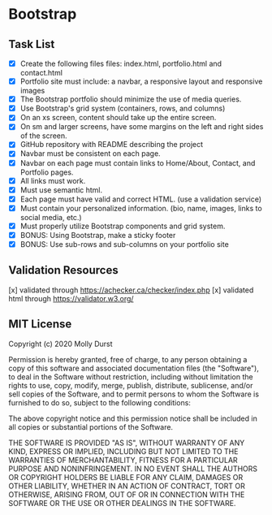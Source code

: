 # Bootstrap

## Task List
- [x] Create the following files files: index.html, portfolio.html and contact.html
- [x] Portfolio site must include: a navbar, a responsive layout and responsive images
- [x] The Bootstrap portfolio should minimize the use of media queries.
- [x] Use Bootstrap's grid system (containers, rows, and columns)
- [x] On an xs screen, content should take up the entire screen.
- [x] On sm and larger screens, have some margins on the left and right sides of the screen.
- [x] GitHub repository with README describing the project
- [x] Navbar must be consistent on each page.
- [x] Navbar on each page must contain links to Home/About, Contact, and Portfolio pages.
- [x] All links must work.
- [x] Must use semantic html.
- [x] Each page must have valid and correct HTML. (use a validation service)
- [x] Must contain your personalized information. (bio, name, images, links to social media, etc.)
- [x] Must properly utilize Bootstrap components and grid system. 
- [x] BONUS: Using Bootstrap, make a sticky footer 
- [X] BONUS: Use sub-rows and sub-columns on your portfolio site

## Validation Resources
[x] validated through https://achecker.ca/checker/index.php 
[x] validated html through https://validator.w3.org/

## MIT License

Copyright (c) 2020 Molly Durst

Permission is hereby granted, free of charge, to any person obtaining a copy
of this software and associated documentation files (the "Software"), to deal
in the Software without restriction, including without limitation the rights
to use, copy, modify, merge, publish, distribute, sublicense, and/or sell
copies of the Software, and to permit persons to whom the Software is
furnished to do so, subject to the following conditions:

The above copyright notice and this permission notice shall be included in all
copies or substantial portions of the Software.

THE SOFTWARE IS PROVIDED "AS IS", WITHOUT WARRANTY OF ANY KIND, EXPRESS OR
IMPLIED, INCLUDING BUT NOT LIMITED TO THE WARRANTIES OF MERCHANTABILITY,
FITNESS FOR A PARTICULAR PURPOSE AND NONINFRINGEMENT. IN NO EVENT SHALL THE
AUTHORS OR COPYRIGHT HOLDERS BE LIABLE FOR ANY CLAIM, DAMAGES OR OTHER
LIABILITY, WHETHER IN AN ACTION OF CONTRACT, TORT OR OTHERWISE, ARISING FROM,
OUT OF OR IN CONNECTION WITH THE SOFTWARE OR THE USE OR OTHER DEALINGS IN THE
SOFTWARE.




